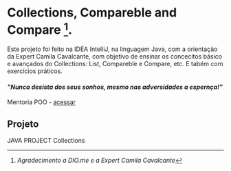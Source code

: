 # Collections, Compareble and Compare [^1].

Este projeto foi feito na IDEA IntelliJ, na linguagem Java, com a orientação da Expert Camila Cavalcante, com
objetivo de ensinar os concecitos básico e avançados do Collections: List, Compareble e Compare, etc. E tabém com exercícios práticos.

#### _*"Nunca desista dos seus sonhos, mesmo nas adversidades a espernça!"*_
<!-- Minhas palavras --> 

Mentoria POO - [acessar](https://web.dio.me/lives/dominando-programacao-orientada-a-objetos-com-java-1)

## Projeto

JAVA PROJECT Collections

[^1]: _*Agradecimento a DIO.me e a Expert Camila Cavalcante*_

